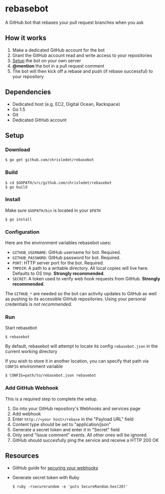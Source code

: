 # rebasebot

A GitHub bot that rebases your pull request branches when you ask

## How it works

1. Make a dedicated GitHub account for the bot
2. Grant the GitHub account read and write access to your repositories
3. [Setup](#setup) the bot on your own server
4. **@mention** the bot in a pull request comment
5. The bot will then kick off a rebase and push (if rebase successful) to your repository

## Dependencies

* Dedicated host (e.g. EC2, Digital Ocean, Rackspace)
* Go 1.5
* Git
* Dedicated GitHub account

## Setup

### Download

```shell
$ go get github.com/chrisledet/rebasebot
```

### Build

```shell
$ cd $GOPATH/src/github.com/chrisledet/rebasebot
$ go build
```

### Install

Make sure `$GOPATH/bin` is located in your `$PATH`

```shell
$ go install
```

### Configuration

Here are the environment variables rebasebot uses:

* `GITHUB_USERNAME`: GitHub username for bot. Required.
* `GITHUB_PASSWORD`: GitHub password for bot. Required.
* `PORT`: HTTP server port for the bot. Required.
* `TMPDIR`: A path to a writable directory. All local copies will live here. Defaults to OS tmp. **Strongly recommended**.
* `SECRET`: A token used to verify web hook requests from GitHub. **Strongly recommended**.

The `GITHUB_*` are needed so the bot can activity updates to GitHub as well as pushing to its accessible GitHub repositories. Using your personal credentials is _*not recommended*_.

### Run

Start rebasebot

```shell
$ rebasebot
```

By default, rebasebot will attempt to locate its config `rebasebot.json` in the current working directory

If you wish to store it in another location, you can specify that path via `CONFIG` environment variable

```shell
$ CONFIG=path/to/rebasebot.json rebasebot
```


### Add GitHub Webhook

This is a required step to complete the setup.

1. Go into your GitHub repository's Webhooks and services page
2. Add webhook
  1. Enter `http://<your host>/rebase` in the "Payload URL" field
  2. Content type should be set to "application/json"
  3. Generate a secret token and enter it in "Secret" field
  4. Only send "Issue comment" events. All other ones will be ignored.
3. GitHub should succesfully ping the service and receive a HTTP 200 OK

## Resources

* GitHub guide for [securing your webhooks](https://developer.github.com/webhooks/securing/)

* Generate secret token with Ruby

  ```shell
  $ ruby -rsecurerandom -e 'puts SecureRandom.hex(20)'
  ```
